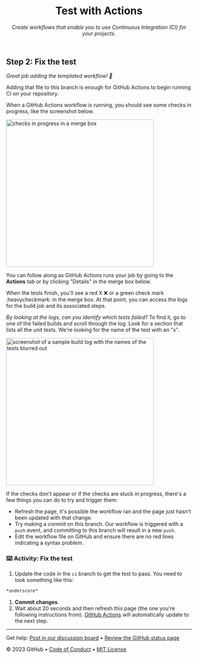 <header>

<!--
  <<< Author notes: Course header >>>
  Include a 1280×640 image, course title in sentence case, and a concise description in emphasis.
  In your repository settings: enable template repository, add your 1280×640 social image, auto delete head branches.
  Add your open source license, GitHub uses MIT license.
-->

# Test with Actions

*Create workflows that enable you to use Continuous Integration (CI) for your projects.*

</header>

<!--
  <<< Author notes: Step 2 >>>
  Start this step by acknowledging the previous step.
  Define terms and link to docs.github.com.
-->

## Step 2: Fix the test

*Great job adding the templated workflow! :tada:*

Adding that file to this branch is enough for GitHub Actions to begin running CI on your repository.

When a GitHub Actions workflow is running, you should see some checks in progress, like the screenshot below.

<img alt="checks in progress in a merge box" src=https://user-images.githubusercontent.com/16547949/66080348-ecc5f580-e533-11e9-909e-c213b08790eb.png width=400 />

You can follow along as GitHub Actions runs your job by going to the **Actions** tab or by clicking "Details" in the merge box below.

When the tests finish, you'll see a red X :x: or a green check mark :heavy*check*mark: in the merge box. At that point, you can access the logs for the build job and its associated steps.

*By looking at the logs, can you identify which tests failed?* To find it, go to one of the failed builds and scroll through the log. Look for a section that lists all the unit tests. We're looking for the name of the test with an "x".

<img alt="screenshot of a sample build log with the names of the tests blurred out" src=https://user-images.githubusercontent.com/16547949/65922013-e740a200-e3b1-11e9-8151-faf52c30201e.png width=400 />

If the checks don't appear or if the checks are stuck in progress, there's a few things you can do to try and trigger them:

- Refresh the page, it's possible the workflow ran and the page just hasn't been updated with that change.
- Try making a commit on this branch. Our workflow is triggered with a `push` event, and committing to this branch will result in a new `push`.
- Edit the workflow file on GitHub and ensure there are no red lines indicating a syntax problem.

### :keyboard: Activity: Fix the test

1. Update the code in the `ci` branch to get the test to pass. You need to look something like this:
  ```markdown
  *underscore*
  ```
1. **Commit changes**.
1. Wait about 20 seconds and then refresh this page (the one you're following instructions from). [GitHub Actions](https://docs.github.com/actions) will automatically update to the next step.

<footer>

<!--
  <<< Author notes: Footer >>>
  Add a link to get support, GitHub status page, code of conduct, license link.
-->

---

Get help: [Post in our discussion board](https://github.com/orgs/skills/discussions/categories/test-with-actions) &bull; [Review the GitHub status page](https://www.githubstatus.com/)

&copy; 2023 GitHub &bull; [Code of Conduct](https://www.contributor-covenant.org/version/2/1/code*of*conduct/code*of*conduct.md) &bull; [MIT License](https://gh.io/mit)

</footer>
